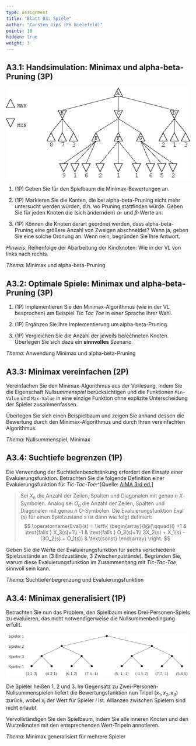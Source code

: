 ```yaml
---
type: assignment
title: "Blatt 03: Spiele"
author: "Carsten Gips (FH Bielefeld)"
points: 10
hidden: true
weight: 3
---
```




## A3.1: Handsimulation: Minimax und alpha-beta-Pruning (3P)

![](images/alphabeta.png)

1.  (1P) Geben Sie für den Spielbaum die Minimax-Bewertungen an.

2.  (1P) Markieren Sie die Kanten, die bei alpha-beta-Pruning nicht mehr
    untersucht werden würden, d.h. wo Pruning stattfinden würde. Geben
    Sie für jeden Knoten die (sich ändernden) $\alpha$- und $\beta$-Werte
    an.

3.  (1P) Können die Knoten derart geordnet werden, dass alpha-beta-Pruning
    eine größere Anzahl von Zweigen abschneidet? Wenn ja, geben Sie eine
    solche Ordnung an. Wenn nein, begründen Sie Ihre Antwort.

*Hinweis*: Reihenfolge der Abarbeitung der Kindknoten: Wie in der VL von
links nach rechts.

*Thema*: Minimax und alpha-beta-Pruning



## A3.2: Optimale Spiele: Minimax und alpha-beta-Pruning (3P)

1.  (1P) Implementieren Sie den Minimax-Algorithmus (wie in der VL
    besprochen) am Beispiel *Tic Tac Toe* in einer Sprache Ihrer Wahl.

2.  (1P) Ergänzen Sie Ihre Implementierung um alpha-beta-Pruning.

3.  (1P) Vergleichen Sie die Anzahl der jeweils berechneten Knoten.
    Überlegen Sie sich dazu ein **sinnvolles** Szenario.

*Thema*: Anwendung Minimax und alpha-beta-Pruning



## A3.3: Minimax vereinfachen (2P)

Vereinfachen Sie den Minimax-Algorithmus aus der Vorlesung, indem Sie die
Eigenschaft *Nullsummenspiel* berücksichtigen und die Funktionen `Min-Value`
und `Max-Value` in eine einzige Funktion ohne explizite Unterscheidung der
Spieler zusammenfassen.

Überlegen Sie sich einen Beispielbaum und zeigen Sie anhand dessen die
Bewertung durch den Minimax-Algorithmus und durch Ihren vereinfachten
Algorithmus.

*Thema*: Nullsummenspiel, Minimax



## A3.4: Suchtiefe begrenzen (1P)

Die Verwendung der Suchtiefenbeschränkung erfordert den Einsatz einer
Evaluierungsfunktion. Betrachten Sie die folgende Definition einer
Evaluierungsfunktion für *Tic-Tac-Toe*:^[Quelle: [AIMA 3rd ed.](http://aima.cs.berkeley.edu)]

> Sei $X_n$ die Anzahl der Zeilen, Spalten und Diagonalen mit genau $n$
> $X$-Symbolen. Analog sei $O_n$ die Anzahl der Zeilen, Spalten und Diagonalen
> mit genau $n$ $O$-Symbolen. Die Evaluierungsfunktion $\operatorname{Eval}(s)$
> für einen Spielzustand $s$ ist dann wie folgt definiert:
> $$
>    \operatorname{Eval}(s) = \left\{
>    \begin{array}{l@{\qquad}l}
>    +1 & \text{falls } X_3(s)=1\\
>    -1 & \text{falls } O_3(s)=1\\
>    3X_2(s) + X_1(s) - (3O_2(s) + O_1(s)) & \text{sonst}
>    \end{array}
>    \right.
>$$

Geben Sie die Werte der Evaluierungsfunktion für sechs verschiedene
Spielzustände an (3 Endzustände, 3 Zwischenzustände). Begründen Sie, warum
diese Evaluierungsfunktion im Zusammenhang mit *Tic-Tac-Toe* sinnvoll sein kann.

<!-- XXX
Lesart: "genau" ein X/O, d.h. die 2er-Wertung nur, wenn nicht noch ein anderes
Symbol dazwischen; dito die 1er-Wertung keine anderen Symbole in der Zeile ...
-->

*Thema*: Suchtiefenbegrenzung und Evaluierungsfunktion



## A3.4: Minimax generalisiert (1P)

Betrachten Sie nun das Problem, den Spielbaum eines Drei-Personen-Spiels zu
evaluieren, das nicht notwendigerweise die Nullsummenbedingung erfüllt.

![](images/minmax-multiplayer.png)

Die Spieler heißen 1, 2 und 3. Im Gegensatz zu Zwei-Personen-Nullsummenspielen
liefert die Bewertungsfunktion nun Tripel $(x_1, x_2, x_3)$ zurück, wobei $x_i$
der Wert für Spieler $i$ ist. Allianzen zwischen Spielern sind nicht erlaubt.

Vervollständigen Sie den Spielbaum, indem Sie alle inneren Knoten und den
Wurzelknoten mit den entsprechenden Wert-Tripeln annotieren.

*Thema*: Minimax generalisiert für mehrere Spieler
